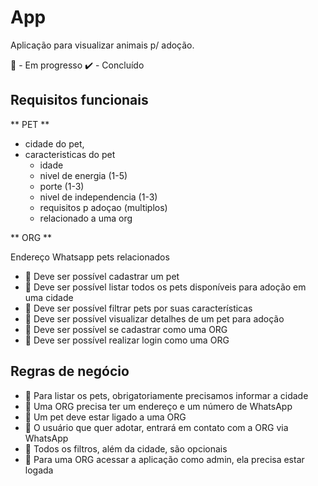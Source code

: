 # App

Aplicação para visualizar animais p/ adoção.

🚧 - Em progresso
✔️ - Concluído

## Requisitos funcionais

** PET **

- cidade do pet,
- caracteristicas do pet
  - idade
  - nivel de energia (1-5)
  - porte (1-3)
  - nivel de independencia (1-3)
  - requisitos p adoçao (multiplos)
  - relacionado a uma org

** ORG **

Endereço
Whatsapp
pets relacionados

- 🚧 Deve ser possível cadastrar um pet
- 🚧 Deve ser possível listar todos os pets disponíveis para adoção em uma cidade
- 🚧 Deve ser possível filtrar pets por suas características
- 🚧 Deve ser possível visualizar detalhes de um pet para adoção
- 🚧 Deve ser possível se cadastrar como uma ORG
- 🚧 Deve ser possível realizar login como uma ORG

## Regras de negócio

- 🚧 Para listar os pets, obrigatoriamente precisamos informar a cidade
- 🚧 Uma ORG precisa ter um endereço e um número de WhatsApp
- 🚧 Um pet deve estar ligado a uma ORG
- 🚧 O usuário que quer adotar, entrará em contato com a ORG via WhatsApp
- 🚧 Todos os filtros, além da cidade, são opcionais
- 🚧 Para uma ORG acessar a aplicação como admin, ela precisa estar logada
